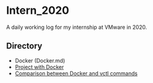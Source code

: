 # Intern_2020
A daily working log for my internship at VMware in 2020.

## Directory
- Docker (Docker.md)
- [Project with Docker](https://github.com/Noah-Du/Intern_2020/blob/master/Docker%20Practice-1.md)
- [Comparison between Docker and vctl commands](https://github.com/Noah-Du/Intern_2020/blob/master/Compatison%20Chart%20of%20Docker%20and%20vctl%20Commands.md)
